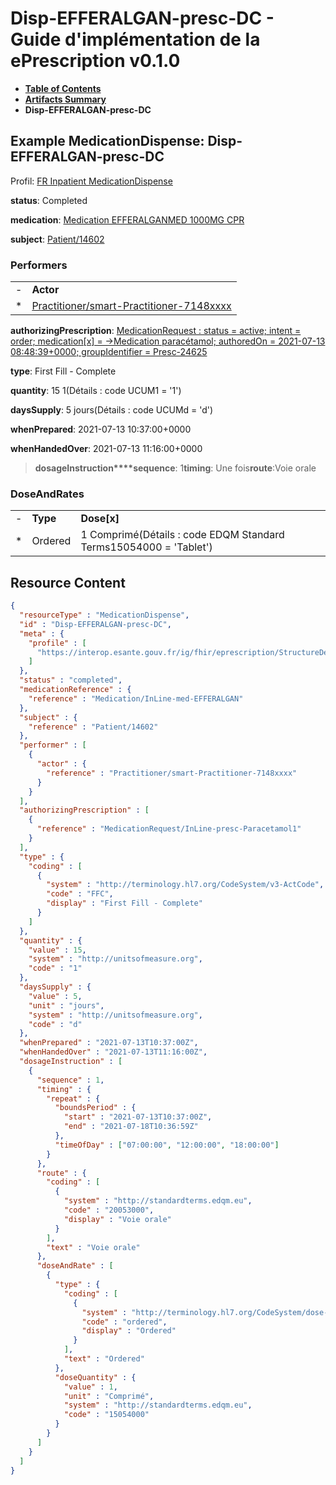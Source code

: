 # Disp-EFFERALGAN-presc-DC - Guide d'implémentation de la ePrescription v0.1.0

* [**Table of Contents**](toc.md)
* [**Artifacts Summary**](artifacts.md)
* **Disp-EFFERALGAN-presc-DC**

## Example MedicationDispense: Disp-EFFERALGAN-presc-DC

Profil: [FR Inpatient MedicationDispense](StructureDefinition-fr-inpatient-medication-dispense.md)

**status**: Completed

**medication**: [Medication EFFERALGANMED 1000MG CPR](Medication-InLine-med-EFFERALGAN.md)

**subject**: [Patient/14602](Patient/14602)

### Performers

| | |
| :--- | :--- |
| - | **Actor** |
| * | [Practitioner/smart-Practitioner-7148xxxx](Practitioner/smart-Practitioner-7148xxxx) |

**authorizingPrescription**: [MedicationRequest : status = active; intent = order; medication[x] = ->Medication paracétamol; authoredOn = 2021-07-13 08:48:39+0000; groupIdentifier = Presc-24625](MedicationRequest-InLine-presc-Paracetamol1.md)

**type**: First Fill - Complete

**quantity**: 15 1(Détails : code UCUM1 = '1')

**daysSupply**: 5 jours(Détails : code UCUMd = 'd')

**whenPrepared**: 2021-07-13 10:37:00+0000

**whenHandedOver**: 2021-07-13 11:16:00+0000

> **dosageInstruction****sequence**: 1**timing**: Une fois**route**:Voie orale

### DoseAndRates

| | | |
| :--- | :--- | :--- |
| - | **Type** | **Dose[x]** |
| * | Ordered | 1 Comprimé(Détails : code EDQM Standard Terms15054000 = 'Tablet') |




## Resource Content

```json
{
  "resourceType" : "MedicationDispense",
  "id" : "Disp-EFFERALGAN-presc-DC",
  "meta" : {
    "profile" : [
      "https://interop.esante.gouv.fr/ig/fhir/eprescription/StructureDefinition/fr-inpatient-medication-dispense"
    ]
  },
  "status" : "completed",
  "medicationReference" : {
    "reference" : "Medication/InLine-med-EFFERALGAN"
  },
  "subject" : {
    "reference" : "Patient/14602"
  },
  "performer" : [
    {
      "actor" : {
        "reference" : "Practitioner/smart-Practitioner-7148xxxx"
      }
    }
  ],
  "authorizingPrescription" : [
    {
      "reference" : "MedicationRequest/InLine-presc-Paracetamol1"
    }
  ],
  "type" : {
    "coding" : [
      {
        "system" : "http://terminology.hl7.org/CodeSystem/v3-ActCode",
        "code" : "FFC",
        "display" : "First Fill - Complete"
      }
    ]
  },
  "quantity" : {
    "value" : 15,
    "system" : "http://unitsofmeasure.org",
    "code" : "1"
  },
  "daysSupply" : {
    "value" : 5,
    "unit" : "jours",
    "system" : "http://unitsofmeasure.org",
    "code" : "d"
  },
  "whenPrepared" : "2021-07-13T10:37:00Z",
  "whenHandedOver" : "2021-07-13T11:16:00Z",
  "dosageInstruction" : [
    {
      "sequence" : 1,
      "timing" : {
        "repeat" : {
          "boundsPeriod" : {
            "start" : "2021-07-13T10:37:00Z",
            "end" : "2021-07-18T10:36:59Z"
          },
          "timeOfDay" : ["07:00:00", "12:00:00", "18:00:00"]
        }
      },
      "route" : {
        "coding" : [
          {
            "system" : "http://standardterms.edqm.eu",
            "code" : "20053000",
            "display" : "Voie orale"
          }
        ],
        "text" : "Voie orale"
      },
      "doseAndRate" : [
        {
          "type" : {
            "coding" : [
              {
                "system" : "http://terminology.hl7.org/CodeSystem/dose-rate-type",
                "code" : "ordered",
                "display" : "Ordered"
              }
            ],
            "text" : "Ordered"
          },
          "doseQuantity" : {
            "value" : 1,
            "unit" : "Comprimé",
            "system" : "http://standardterms.edqm.eu",
            "code" : "15054000"
          }
        }
      ]
    }
  ]
}

```
